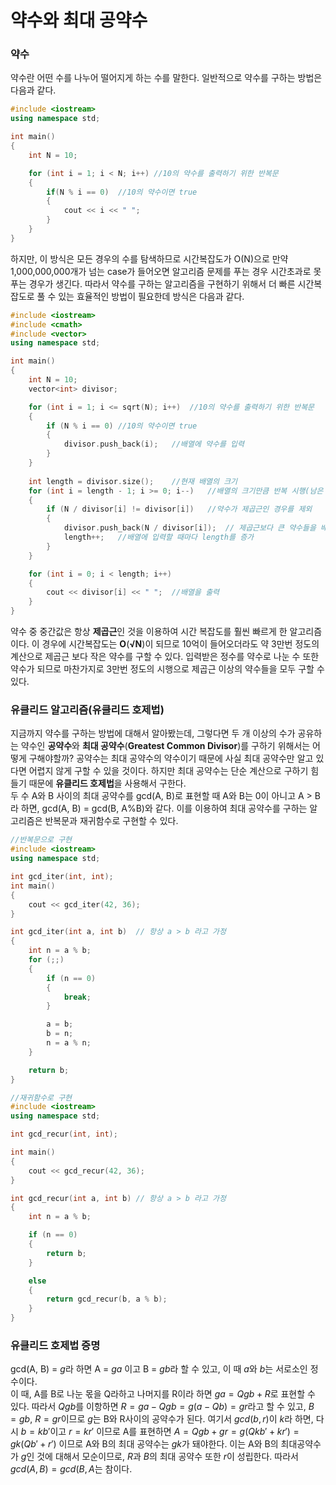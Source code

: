 # 약수와 최대 공약수

### 약수
약수란 어떤 수를 나누어 떨어지게 하는 수를 말한다. 일반적으로 약수를 구하는 방법은 다음과 같다.
``` cpp
#include <iostream>
using namespace std;

int main()
{
	int N = 10;

	for (int i = 1; i < N; i++)	//10의 약수를 출력하기 위한 반복문
	{
		if(N % i == 0)	//10의 약수이면 true
		{
			cout << i << " ";
		}
	}
}
```

하지만, 이 방식은 모든 경우의 수를 탐색하므로 시간복잡도가 O(N)으로 만약 1,000,000,000개가 넘는 case가 들어오면 알고리즘 문제를 푸는 경우 시간초과로 못 푸는 경우가 생긴다. 따라서 약수를 구하는 알고리즘을 구현하기 위해서 더 빠른 시간복잡도로 풀 수 있는 효율적인 방법이 필요한데 방식은 다음과 같다.
```cpp
#include <iostream>
#include <cmath>
#include <vector>
using namespace std;

int main()
{
	int N = 10;
	vector<int> divisor;

	for (int i = 1; i <= sqrt(N); i++)	//10의 약수를 출력하기 위한 반복문
	{
		if (N % i == 0)	//10의 약수이면 true
		{
			divisor.push_back(i);	//배열에 약수를 입력
		}
	}
	
	int length = divisor.size();	//현재 배열의 크기
	for (int i = length - 1; i >= 0; i--)	//배열의 크기만큼 반복 시행(남은 약수의 갯수가 배열의 크기와 같거나 배열의 크기 - 1과 같기 때문)
	{
		if (N / divisor[i] != divisor[i])	//약수가 제곱근인 경우를 제외
		{
			divisor.push_back(N / divisor[i]);	// 제곱근보다 큰 약수들을 배열에 입력
			length++;	//배열에 입력할 때마다 length를 증가
		}
	}

	for (int i = 0; i < length; i++)
	{
		cout << divisor[i] << " ";	//배열을 출력
	}
}
```

약수 중 중간값은 항상 **제곱근**인 것을 이용하여 시간 복잡도를 훨씬 빠르게 한 알고리즘이다. 이 경우에 시간복잡도는 **O**(**√N**)이 되므로 10억이 들어오더라도 약 3만번 정도의 계산으로 제곱근 보다 작은 약수를 구할 수 있다. 입력받은 정수를 약수로 나눈 수 또한 약수가 되므로 마찬가지로 3만번 정도의 시행으로 제곱근 이상의 약수들을 모두 구할 수 있다.

### 유클리드 알고리즘(유클리드 호제법)

지금까지 약수를 구하는 방법에 대해서 알아봤는데, 그렇다면 두 개 이상의 수가 공유하는 약수인 **공약수**와 **최대 공약수**(**Greatest Common Divisor**)를 구하기 위해서는 어떻게 구해야할까? 공약수는 최대 공약수의 약수이기 때문에 사실 최대 공약수만 알고 있다면 어렵지 않게 구할 수 있을 것이다. 하지만 최대 공약수는 단순 계산으로 구하기 힘들기 때문에 **유클리드 호제법**을 사용해서 구한다.
<br>
두 수 A와 B 사이의 최대 공약수를 gcd(A, B)로 표현할 때 A와 B는 0이 아니고 A > B라 하면, gcd(A, B) = gcd(B, A%B)와 같다. 이를 이용하여 최대 공약수를 구하는 알고리즘은 반복문과 재귀함수로 구현할 수 있다.
```cpp
//반복문으로 구현
#include <iostream>
using namespace std;

int gcd_iter(int, int);
int main()
{
	cout << gcd_iter(42, 36);
}

int gcd_iter(int a, int b)	// 항상 a > b 라고 가정
{
	int n = a % b;
	for (;;)
	{
		if (n == 0)
		{
			break;
		}

		a = b;
		b = n;
		n = a % n;
	}

	return b;
}
```
```cpp
//재귀함수로 구현
#include <iostream>
using namespace std;

int gcd_recur(int, int);

int main()
{
	cout << gcd_recur(42, 36);
}

int gcd_recur(int a, int b)	// 항상 a > b 라고 가정
{
	int n = a % b;

	if (n == 0)
	{
		return b;
	}

	else
	{
		return gcd_recur(b, a % b);
	}
}
```
### 유클리드 호제법 증명

gcd(A, B) = 
$g$라 하면 A = 
$ga$ 이고 B = 
$gb$라 할 수 있고, 이 때 
$a$와 
$b$는 서로소인 정수이다.
<br>
이 때, A를 B로 나눈 몫을 Q라하고 나머지를 R이라 하면
$ga = Qgb + R$로 표현할 수 있다. 따라서
$Qgb$를 이항하면 
$R = ga - Qgb = g(a - Qb) = gr$라고 할 수 있고, 
$B = gb$, 
$R = gr$이므로 
$g$는 B와 R사이의 공약수가 된다. 여기서 
$gcd(b,r)$이
$k$라 하면, 다시 
$b = kb'$이고
$r = kr'$ 이므로
A를 표현하면
$A = Qgb + gr = g(Qkb' + kr') = gk(Qb' + r')$ 이므로 A와 B의 최대 공약수는 
$gk$가 돼야한다. 이는 A와 B의 최대공약수가 
$g$인 것에 대해서 모순이므로, 
$R$과 
$B$의 최대 공약수 또한 
$r$이 성립한다.
따라서 
$gcd(A, B) = gcd(B, A % B)$는 참이다.




